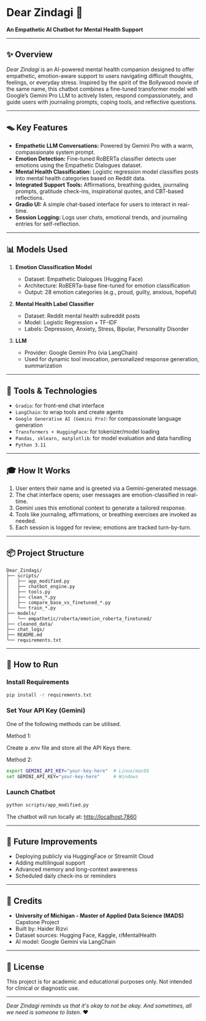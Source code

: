 # Dear Zindagi 🌟

**An Empathetic AI Chatbot for Mental Health Support**

---

## ✨ Overview

*Dear Zindagi* is an AI-powered mental health companion designed to offer empathetic, emotion-aware support to users navigating difficult thoughts, feelings, or everyday stress. Inspired by the spirit of the Bollywood movie of the same name, this chatbot combines a fine-tuned transformer model with Google’s Gemini Pro LLM to actively listen, respond compassionately, and guide users with journaling prompts, coping tools, and reflective questions.

---

## 🪤 Key Features

- **Empathetic LLM Conversations:** Powered by Gemini Pro with a warm, compassionate system prompt.
- **Emotion Detection:** Fine-tuned RoBERTa classifier detects user emotions using the Empathetic Dialogues dataset.
- **Mental Health Classification:** Logistic regression model classifies posts into mental health categories based on Reddit data.
- **Integrated Support Tools:** Affirmations, breathing guides, journaling prompts, gratitude check-ins, inspirational quotes, and CBT-based reflections.
- **Gradio UI:** A simple chat-based interface for users to interact in real-time.
- **Session Logging:** Logs user chats, emotional trends, and journaling entries for self-reflection.

---

## 📊 Models Used

1. **Emotion Classification Model**
   - Dataset: Empathetic Dialogues (Hugging Face)
   - Architecture: RoBERTa-base fine-tuned for emotion classification
   - Output: 28 emotion categories (e.g., proud, guilty, anxious, hopeful)

2. **Mental Health Label Classifier**
   - Dataset: Reddit mental health subreddit posts
   - Model: Logistic Regression + TF-IDF
   - Labels: Depression, Anxiety, Stress, Bipolar, Personality Disorder

3. **LLM**
   - Provider: Google Gemini Pro (via LangChain)
   - Used for dynamic tool invocation, personalized response generation, summarization

---

## 🎨 Tools & Technologies

- `Gradio`: for front-end chat interface
- `LangChain`: to wrap tools and create agents
- `Google Generative AI (Gemini Pro)`: for compassionate language generation
- `Transformers + HuggingFace`: for tokenizer/model loading
- `Pandas, sklearn, matplotlib`: for model evaluation and data handling
- `Python 3.11`

---

## 🎓 How It Works

1. User enters their name and is greeted via a Gemini-generated message.
2. The chat interface opens; user messages are emotion-classified in real-time.
3. Gemini uses this emotional context to generate a tailored response.
4. Tools like journaling, affirmations, or breathing exercises are invoked as needed.
5. Each session is logged for review; emotions are tracked turn-by-turn.

---

## 📦 Project Structure

```
Dear_Zindagi/
├── scripts/
│   ├── app_modified.py
│   ├── chatbot_engine.py
│   ├── tools.py
│   ├── clean_*.py
│   ├── compare_base_vs_finetuned_*.py
│   └── train_*.py
├── models/
│   └── empathetic/roberta/emotion_roberta_finetuned/
├── cleaned_data/
├── chat_logs/
├── README.md
└── requirements.txt
```

---

## 📖 How to Run

### Install Requirements
```bash
pip install -r requirements.txt
```

### Set Your API Key (Gemini)
One of the following methods can be utilised.

Method 1: 

Create a .env file and store all the API Keys there.

Method 2:
```bash
export GEMINI_API_KEY="your-key-here"  # Linux/macOS
set GEMINI_API_KEY="your-key-here"     # Windows
```

### Launch Chatbot
```bash
python scripts/app_modified.py
```

The chatbot will run locally at: [http://localhost:7860](http://localhost:7860)

---

## 🚀 Future Improvements
- Deploying publicly via HuggingFace or Streamlit Cloud
- Adding multilingual support
- Advanced memory and long-context awareness
- Scheduled daily check-ins or reminders

---

## 🎉 Credits
- **University of Michigan - Master of Applied Data Science (MADS)** Capstone Project
- Built by: Haider Rizvi
- Dataset sources: Hugging Face, Kaggle, r/MentalHealth
- AI model: Google Gemini via LangChain

---

## 📕 License
This project is for academic and educational purposes only. Not intended for clinical or diagnostic use.

---

*Dear Zindagi reminds us that it's okay to not be okay. And sometimes, all we need is someone to listen.* ❤️
